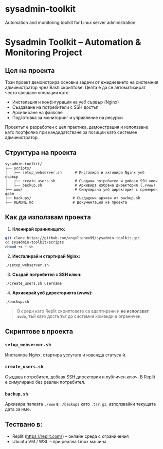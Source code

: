 # sysadmin-toolkit
Automation and monitoring toolkit for Linux server administration

 #  Sysadmin Toolkit – Automation & Monitoring Project

##  Цел на проекта

Този проект демонстрира основни задачи от ежедневието на системния администратор чрез Bash скриптове. Целта е да се автоматизират често срещани операции като:
- Инсталация и конфигурация на уеб сървър (Nginx)
- Създаване на потребители с SSH достъп
- Архивиране на файлове
- Подготовка за мониторинг и управление на ресурси

Проектът е разработен с цел практика, демонстрация и използване като портфолио при кандидатстване за позиции като системен администратор.

##  Структура на проекта

```
sysadmin-toolkit/
├── scripts/
│   ├── setup_webserver.sh      # Инсталира и активира Nginx уеб сървър
│   ├── create_users.sh         # Създава потребител и добавя SSH ключ
│   ├── backup.sh               # Архивира избрана директория (./www)
├── www/                        # Симулирана уеб директория с примерен файл
├── backups/                   # Създадени архиви от backup.sh
├── README.md                  # Документация на проекта
```

##  Как да използвам проектa

1. **Клонирай хранилището:**

```bash
git clone https://github.com/angeltenev99/sysadmin-toolkit.git
cd sysadmin-toolkit/scripts
chmod +x *.sh
```

2. **Инсталирай и стартирай Nginx:**

```bash
./setup_webserver.sh
```

3. **Създай потребител с SSH ключ:**

```bash
./create_users.sh username
```

4. **Архивирай уеб директорията (www):**

```bash
./backup.sh
```

>  В среди като Replit скриптовете са адаптирани и **не използват `sudo`**, тъй като достъпът до системни команди е ограничен.

##  Скриптове в проекта

###  `setup_webserver.sh`
Инсталира Nginx, стартира услугата и извежда статуса ѝ.

###  `create_users.sh`
Създава потребител, добавя SSH директория и публичен ключ. В Replit е симулирано без реален потребител.

###  `backup.sh`
Архивира папката `./www` в `./backups` като `.tar.gz`, използвайки текущата дата за име.

##  Тествано в:

-  Replit (https://replit.com/) – онлайн среда с ограничения
-  Ubuntu VM / WSL – при реална Linux машина




